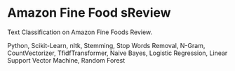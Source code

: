 # Amazon Fine Food sReview
Text Classification on Amazon Fine Foods Review.

Python, Scikit-Learn, nltk, Stemming, Stop Words Removal, N-Gram, CountVectorizer, TfidfTransformer, Naive Bayes, Logistic Regression, Linear Support Vector Machine, Random Forest
